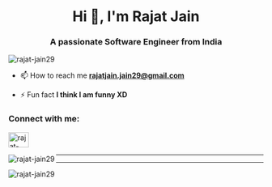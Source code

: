 <!--   Hola, I'm Rajat Jain! 👋


- 🌱 I’m currently learning Web Development
- 🤔 I’m looking for help with Java development
- 💬 Ask me about any tech-related stuff.
- 📫 How to reach me: Linkedin - https://www.linkedin.com/in/rajat-jain-a9aa341a6/
- 😄 Pronouns: He/His
- ⚡ Fun fact: Talkative and Fun-loving.
https://rahuldkjain.github.io/gh-profile-readme-generator/
 -->
 <h1 align="center">Hi 👋, I'm Rajat Jain</h1>
<h3 align="center">A passionate Software Engineer from India</h3>

<p align="left"> <img src="https://komarev.com/ghpvc/?username=rajat-jain29&label=Profile%20views&color=0e75b6&style=flat" alt="rajat-jain29" /> </p>

- 📫 How to reach me **rajatjain.jain29@gmail.com**

- ⚡ Fun fact **I think I am funny XD**

<h3 align="left">Connect with me:</h3>
<p align="left">
<a href="https://linkedin.com/in/rajat-jain-a9aa341a6/"  target="_blank"><img align="center" src="https://raw.githubusercontent.com/rahuldkjain/github-profile-readme-generator/master/src/images/icons/Social/linked-in-alt.svg" alt="rajat-jain-a9aa341a6/" height="30" width="40" /></a>
</p>

<p><img align="left" src="https://github-readme-stats.vercel.app/api/top-langs?username=rajat-jain29&show_icons=true&locale=en&layout=compact" alt="rajat-jain29" /><hr></p>
<hr/>
<p><img align="center" src="https://github-readme-stats.vercel.app/api?username=rajat-jain29&&show_icons=true" alt="rajat-jain29" /></p>
